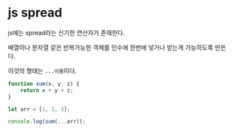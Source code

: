 # js spread

js에는 spread라는 신기한 연산자가 존재한다.

배열이나 문자열 같은 반복가능한 객체를 인수에 한번에 넣거나 받는게 가능하도록 만든다.

이것의 형태는 `...이름`이다.

```js
function sum(x, y, z) {
    return x + y + z;
}

let arr = [1, 2, 3];

console.log(sum(...arr));
```
